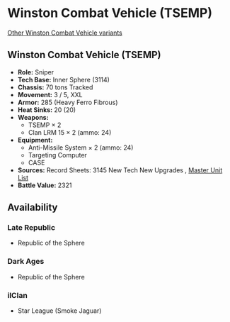 # Winston Combat Vehicle (TSEMP) 

[Other Winston Combat Vehicle variants](../winston_combat_vehicle.md) 

## Winston Combat Vehicle (TSEMP) 

- **Role:** Sniper 
- **Tech Base:** Inner Sphere (3114) 
- **Chassis:** 70 tons Tracked 
- **Movement:** 3 / 5, XXL 
- **Armor:** 285 (Heavy Ferro Fibrous) 
- **Heat Sinks:** 20 (20) 
- **Weapons:** 
  - TSEMP × 2 
  - Clan LRM 15 × 2 (ammo: 24) 
- **Equipment:** 
  - Anti-Missile System × 2 (ammo: 24) 
  - Targeting Computer 
  - CASE 
- **Sources:** Record Sheets: 3145 New Tech New Upgrades , [Master Unit List](http://masterunitlist.info/Unit/Details/6799) 
- **Battle Value:** 2321 

## Availability 

### Late Republic 

- Republic of the Sphere 

### Dark Ages 

- Republic of the Sphere 

### ilClan 

- Star League (Smoke Jaguar) 

